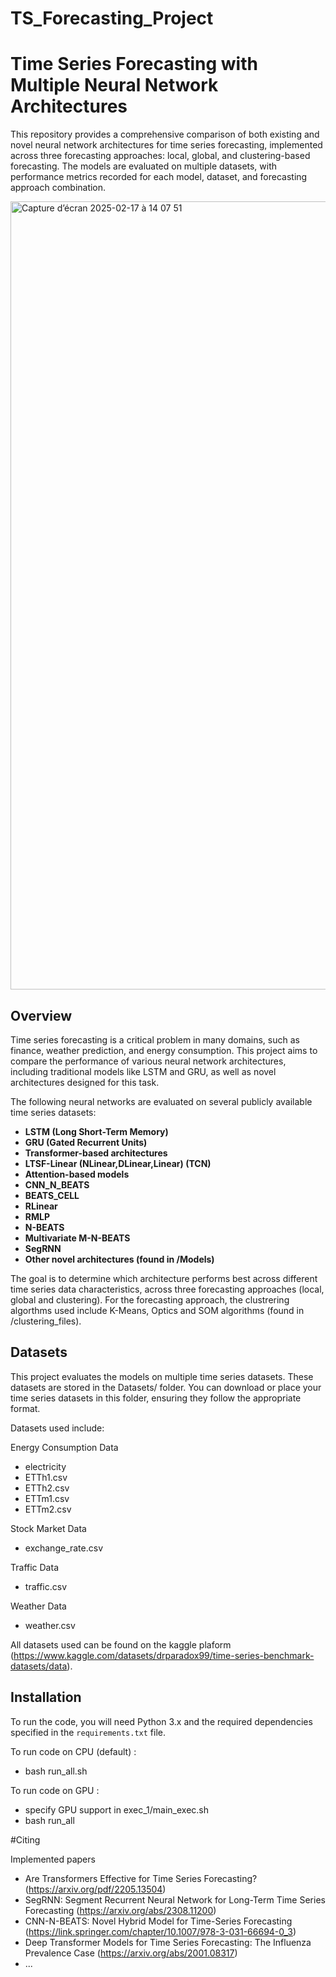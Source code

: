 # TS_Forecasting_Project

# Time Series Forecasting with Multiple Neural Network Architectures

This repository provides a comprehensive comparison of both existing and novel neural network architectures for time series forecasting, implemented across three forecasting approaches: local, global, and clustering-based forecasting. The models are evaluated on multiple datasets, with performance metrics recorded for each model, dataset, and forecasting approach combination.

<img width="1261" alt="Capture d’écran 2025-02-17 à 14 07 51" src="https://github.com/user-attachments/assets/fab5bc7a-3336-4dec-9a21-c5e9a5797e0d" />


## Overview

Time series forecasting is a critical problem in many domains, such as finance, weather prediction, and energy consumption. This project aims to compare the performance of various neural network architectures, including traditional models like LSTM and GRU, as well as novel architectures designed for this task.

The following neural networks are evaluated on several publicly available time series datasets:

- **LSTM (Long Short-Term Memory)**
- **GRU (Gated Recurrent Units)**
- **Transformer-based architectures**
- **LTSF-Linear (NLinear,DLinear,Linear) (TCN)**
- **Attention-based models**
- **CNN_N_BEATS**
- **BEATS_CELL**
- **RLinear**
- **RMLP**
- **N-BEATS**
- **Multivariate M-N-BEATS**
- **SegRNN**
- **Other novel architectures (found in /Models)**

The goal is to determine which architecture performs best across different time series data characteristics, across three forecasting approaches (local, global and clustering). For the forecasting approach, the clustrering algorthms used include K-Means, Optics and SOM algorithms (found in /clustering_files). 

## Datasets 

This project evaluates the models on multiple time series datasets. These datasets are stored in the Datasets/ folder. You can download or place your time series datasets in this folder, ensuring they follow the appropriate format.

Datasets used include:

Energy Consumption Data
- electricity
- ETTh1.csv
- ETTh2.csv
- ETTm1.csv
- ETTm2.csv
  
Stock Market Data
- exchange_rate.csv 
  
Traffic Data 
- traffic.csv
  
Weather Data 
- weather.csv

All datasets used can be found on the kaggle plaform (https://www.kaggle.com/datasets/drparadox99/time-series-benchmark-datasets/data).

## Installation

To run the code, you will need Python 3.x and the required dependencies specified in the `requirements.txt` file.

To run code on CPU (default) : 
- bash run_all.sh

To run code on GPU : 
- specify GPU support in exec_1/main_exec.sh
- bash run_all 

 #Citing 
 
Implemented papers 
- Are Transformers Effective for Time Series Forecasting? (https://arxiv.org/pdf/2205.13504)
- SegRNN: Segment Recurrent Neural Network for Long-Term Time Series Forecasting (https://arxiv.org/abs/2308.11200)
- CNN-N-BEATS: Novel Hybrid Model for Time-Series Forecasting (https://link.springer.com/chapter/10.1007/978-3-031-66694-0_3)
- Deep Transformer Models for Time Series Forecasting: The Influenza Prevalence Case (https://arxiv.org/abs/2001.08317)
- ...
